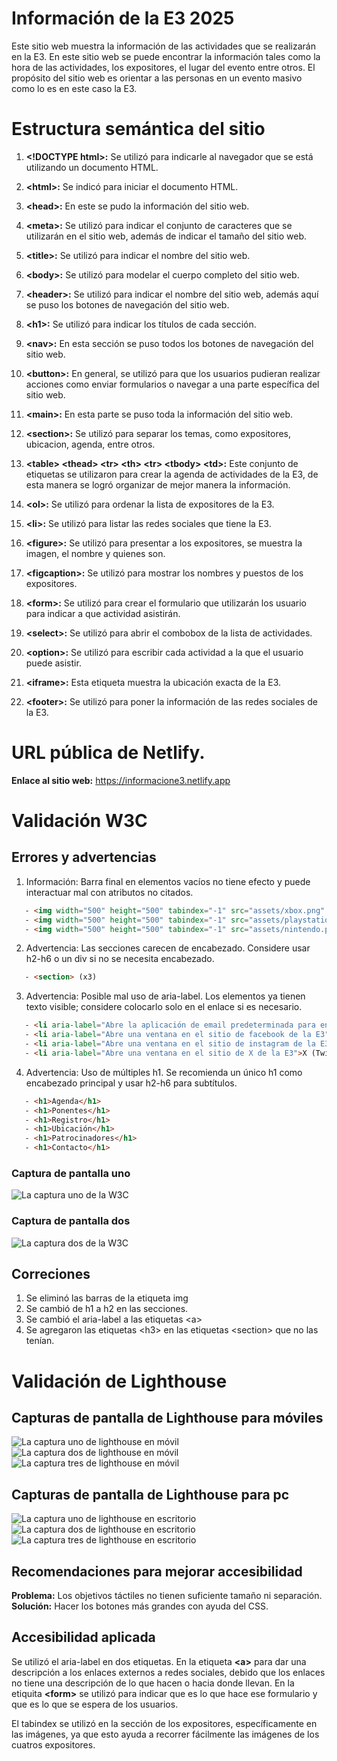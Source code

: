 # Información de la E3 2025

Este sitio web muestra la información de las actividades que se realizarán en la E3. En este sitio web se puede encontrar la información tales como la hora de las actividades, los expositores, el lugar del evento entre otros. El propósito del sitio web es orientar a las personas en un evento masivo como lo es en este caso la E3.

# Estructura semántica del sitio

1. **\<!DOCTYPE html\>:** Se utilizó para indicarle al navegador que se está utilizando un documento HTML.

2. **\<html\>:**  Se indicó para iniciar el documento HTML.

3. **\<head\>:**  En este se pudo la información del sitio web.

4. **\<meta\>:**  Se utilizó para indicar el conjunto de caracteres que se utilizarán en el sitio web, además de indicar el tamaño del sitio web.

5. **\<title\>:**  Se utilizó para indicar el nombre del sitio web.

6. **\<body\>:**  Se utilizó para modelar el cuerpo completo del sitio web.
7. **\<header\>:**  Se utilizó para indicar el nombre del sitio web, además aquí se puso los botones de navegación del sitio web.

8. **\<h1\>:**  Se utilizó para indicar los títulos de cada sección.

9. **\<nav\>:**  En esta sección se puso todos los botones de navegación del sitio web.

10. **\<button\>:** En general, se utilizó para que los usuarios pudieran realizar acciones como enviar formularios o navegar a una parte específica del sitio web.

11. **\<main\>:** En esta parte se puso toda la información del sitio web.

12. **\<section\>:** Se utilizó para separar los temas, como expositores, ubicacion, agenda, entre otros.

14. **\<table\> <thead\> \<tr\> \<th\> \<tr\> \<tbody\> \<td\>:**  Este conjunto de etiquetas se utilizaron para crear la agenda de actividades de la E3, de esta manera se logró organizar de mejor manera la información.

20. **\<ol\>:** Se utilizó para ordenar la lista de expositores de la E3.

21. **\<li\>:** Se utilizó para listar las redes sociales que tiene la E3.

22. **\<figure\>:** Se utilizó para presentar a los expositores, se muestra la imagen, el nombre y quienes son.

24. **\<figcaption\>:** Se utilizó para mostrar los nombres y puestos de los expositores.

25. **\<form\>:** Se utilizó para crear el formulario que utilizarán los usuario para indicar a que actividad asistirán.

28. **\<select\>:** Se utilizó para abrir el combobox de la lista de actividades.

29. **\<option\>:** Se utilizó para escribir cada actividad a la que el usuario puede asistir.

30. **\<iframe\>:** Esta etiqueta muestra la ubicación exacta de la E3.

31. **\<footer\>:** Se utilizó para poner la información de las redes sociales de la E3.

# URL pública de Netlify.

**Enlace al sitio web:** https://informacione3.netlify.app

# Validación W3C

## Errores y advertencias

1. Información: Barra final en elementos vacíos no tiene efecto y puede interactuar mal con atributos no citados.

```html
   - <img width="500" height="500" tabindex="-1" src="assets/xbox.png" alt="Logo del patrocinador Xbox"/>
   - <img width="500" height="500" tabindex="-1" src="assets/playstation.png" alt="Logo del patrocinador PlayStation"/>
   - <img width="500" height="500" tabindex="-1" src="assets/nintendo.png" alt="Logo del patrocinador Nintendo"/>
```

2. Advertencia: Las secciones carecen de encabezado. Considere usar h2-h6 o un div si no se necesita encabezado.

```html
   - <section> (x3)
```

3. Advertencia: Posible mal uso de aria-label. Los elementos ya tienen texto visible; considere colocarlo solo en el enlace si es necesario.

```html
   - <li aria-label="Abre la aplicación de email predeterminada para enviar un correo a e3@reedpop.com">Email</li>
   - <li aria-label="Abre una ventana en el sitio de facebook de la E3">Facebook</li>
   - <li aria-label="Abre una ventana en el sitio de instagram de la E3">Instagram</li>
   - <li aria-label="Abre una ventana en el sitio de X de la E3">X (Twitter)</li>
```

4. Advertencia: Uso de múltiples h1. Se recomienda un único h1 como encabezado principal y usar h2-h6 para subtítulos.

```html
   - <h1>Agenda</h1>
   - <h1>Ponentes</h1>
   - <h1>Registro</h1>
   - <h1>Ubicación</h1>
   - <h1>Patrocinadores</h1>
   - <h1>Contacto</h1>
```



### Captura de pantalla uno

![La captura uno de la W3C](img/CapturaUno.png)

### Captura de pantalla dos

![La captura dos de la W3C](img/CapturaDos.png)

## Correciones

1. Se eliminó las barras de la etiqueta img
2. Se cambió de h1 a h2 en las secciones.
3. Se cambió el aria-label a las etiquetas \<a\>
4. Se agregaron las etiquetas \<h3\> en las etiquetas \<section\> que no las tenían.

# Validación de Lighthouse

## Capturas de pantalla de Lighthouse para móviles

![La captura uno de lighthouse en móvil](img/CapturaTres.png)
![La captura dos de lighthouse en móvil](img/CapturaCuatro.png)
![La captura tres de lighthouse en móvil](img/CapturaCinco.png)

## Capturas de pantalla de Lighthouse para pc

![La captura uno de lighthouse en escritorio](img/CapturaSeis.png)
![La captura dos de lighthouse en escritorio](img/CapturaSiete.png)
![La captura tres de lighthouse en escritorio](img/CapturaOcho.png)

## Recomendaciones para mejorar accesibilidad

**Problema:** Los objetivos táctiles no tienen suficiente tamaño ni separación.
**Solución:** Hacer los botones más grandes con ayuda del CSS.

## Accesibilidad aplicada

Se utilizó el aria-label en dos etiquetas. En la etiqueta **\<a\>** para dar una descripción a los enlaces externos a redes sociales, debido que los enlaces no tiene una descripción de lo que hacen o hacia donde llevan. En la etiquita **\<form\>** se utilizó para indicar que es lo que hace ese formulario y que es lo que se espera de los usuarios.

El tabindex se utilizó en la sección de los expositores, específicamente en las imágenes, ya que esto ayuda a recorrer fácilmente las imágenes de los cuatros expositores.